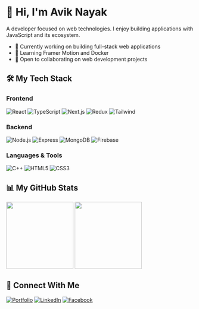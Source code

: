 # 👋 Hi, I'm Avik Nayak

A developer focused on web technologies. I enjoy building applications with JavaScript and its ecosystem.

- 🔭 Currently working on building full-stack web applications
- 🌱 Learning Framer Motion and Docker
- 👯 Open to collaborating on web development projects
  
## 🛠️ My Tech Stack

### Frontend
![React](https://img.shields.io/badge/-React-61DAFB?style=flat-square&logo=react&logoColor=black)
![TypeScript](https://img.shields.io/badge/-TypeScript-3178C6?style=flat-square&logo=typescript&logoColor=white)
![Next.js](https://img.shields.io/badge/-Next.js-000000?style=flat-square&logo=next.js&logoColor=white)
![Redux](https://img.shields.io/badge/-Redux-764ABC?style=flat-square&logo=redux&logoColor=white)
![Tailwind](https://img.shields.io/badge/-Tailwind_CSS-38B2AC?style=flat-square&logo=tailwind-css&logoColor=white)

### Backend
![Node.js](https://img.shields.io/badge/-Node.js-339933?style=flat-square&logo=node.js&logoColor=white)
![Express](https://img.shields.io/badge/-Express-000000?style=flat-square&logo=express&logoColor=white)
![MongoDB](https://img.shields.io/badge/-MongoDB-47A248?style=flat-square&logo=mongodb&logoColor=white)
![Firebase](https://img.shields.io/badge/-Firebase-FFCA28?style=flat-square&logo=firebase&logoColor=black)

### Languages & Tools
![C++](https://img.shields.io/badge/-C++-00599C?style=flat-square&logo=c%2B%2B&logoColor=white)
![HTML5](https://img.shields.io/badge/-HTML5-E34F26?style=flat-square&logo=html5&logoColor=white)
![CSS3](https://img.shields.io/badge/-CSS3-1572B6?style=flat-square&logo=css3&logoColor=white)

## 📊 My GitHub Stats

<p align="left">
  <img src="http://github-profile-summary-cards.vercel.app/api/cards/stats?username=AvikNayak22&theme=tokyonight" height="180em" />
  <img src="http://github-profile-summary-cards.vercel.app/api/cards/repos-per-language?username=AvikNayak22&theme=tokyonight" height="180em" />
</p>

## 🤝 Connect With Me

[![Portfolio](https://img.shields.io/badge/Portfolio-000000?style=for-the-badge&logo=About.me&logoColor=white)](https://avik-nayak.vercel.app/)
[![LinkedIn](https://img.shields.io/badge/LinkedIn-0077B5?style=for-the-badge&logo=linkedin&logoColor=white)](https://www.linkedin.com/in/avik-nayak-50b667222/)
[![Facebook](https://img.shields.io/badge/Facebook-1877F2?style=for-the-badge&logo=facebook&logoColor=white)](https://www.facebook.com/profile.php?id=61552946880967)



